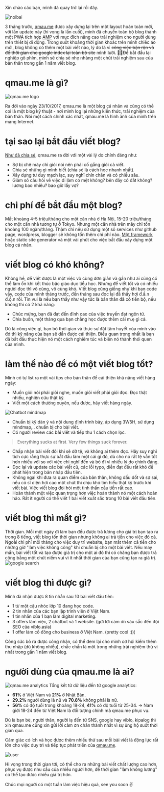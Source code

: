 
Xin chào các bạn, mình đã quay trở lại rồi đây.

![noibai](https://qmau.me/uploads/7zWjMybISJqwXvhn.jpg)

3 tháng trước, [qmau.me](https://qmau.me) được xây dựng lại trên một layout hoàn toàn mới, với lần update này (hi vọng là lần cuối), mình đã chuyển toàn bộ blog thành một PWA tích hợp [AMP](https://www.ampproject.org/) với mục đích nâng cao trải nghiệm cho người dùng trên thiết bị di dộng. Trong suốt khoảng thời gian khoác trên mình chiếc áo mới, blog không có thêm một bài viết nào, lý do là vì ~~công việc bận rộn và để thời gian cho google index lại toàn bộ site~~ mình lười. Để bắt đầu lại nghiệp gõ phím, mình sẽ chia sẻ nhẹ nhàng một chút trải nghiệm sau của bản thân trong gần 1 năm viết blog.

# qmau.me là gì?
![qmau.me logo](https://qmau.me/img/logo-v.svg)

Ra đời vào ngày 23/10/2017, qmau.me là một blog cá nhân và cũng có thể coi là một blog kỹ thuật - nơi mình log lại những kiến thức, trải nghiệm của bản thân. Nói một cách chính xác nhất, qmau.me là hình ảnh của mình trên mạng Internet.

# tại sao lại bắt đầu viết blog?
[Như đã chia sẻ](https://qmau.me/about), qmau.me ra đời với một vài lý do chính đáng như:
- Sợ bị chê mày chỉ giỏi nói nên phải cố gắng giỏi cả viết.
- Chia sẻ những gì mình biết (chia sẻ là cách học nhanh nhất).
- Xây dựng tư duy mạch lạc, suy nghĩ chín chắn và có chiều sâu.
- Giảm số câu hỏi về việc đi làm có mệt không? bên đấy có đắt không? lương bao nhiêu? bao giờ lấy vợ?

# chi phí để bắt đầu một blog?
Mất khoảng 4-5 triệu/tháng cho một căn nhà ở Hà Nội, 15-20 triệu/tháng cho một căn nhà tương tự ở Tokyo. Nhưng một căn nhà trên mây chỉ tốn khoảng 100 ngàn/tháng. Thậm chí nếu sử dụng một số services như github page, wordpress, blogger sẽ không tốn thêm chi phí nào. [Một framework](https://qmau.me/tag/blogwithkeystones) hoặc static site generator và một vài phút cho việc bắt đầu xây dựng một blog cá nhân.

# viết blog có khó không?
Không hề, để viết được là một việc vô cùng đơn giản và gần như ai cũng có thể làm ổn khi kết thúc bậc giáo dục tiểu học. Nhưng để viết tốt và có nhiều người đọc thì vô cùng, vô cùng khó. Viết blog cũng giống như khi bạn code vậy, code của mình tháng trước, đến tháng sau đọc lại đã thấy hơi đ.ầ.n đ.ộ.n rồi. Tin vui là nếu bạn thấy như vậy tức là bản thân đã có tiến bộ, nếu không thì có 2 khả năng:
- Chúc mừng, bạn đã đạt đến đỉnh cao của việc truyền đạt ngôn từ.
- Chia buồn, một tháng qua bạn chẳng học được thêm cái m.ẹ gì cả.

Dù là công việc gì, bạn bỏ thời gian và thực sự đặt tâm huyết của mình vào đó thì kỹ năng của bạn sẽ dần được cải thiện. Điều quan trọng nhất là bạn đã bắt đầu thực hiện nó một cách nghiêm túc và biến nó thành thói quen của mình.

# làm thế nào để có một viết blog tốt?
Mình có tự list ra một vài tips cho bản thân để cải thiện khả năng viết hàng ngày:
- Muốn giỏi nói phải giỏi nghe, muốn giỏi viết phải giỏi đọc. Đọc thật nhiều, nghiên cứu thật kỹ.
- Viết một cách thường xuyên, nếu được, hãy viết hàng ngày.

![Chatbot mindmap](https://qmau.me/uploads/2X6HYGvSKFyDt8lw.png)

- Chuẩn bị kỹ dàn ý và nội dung định trình bày, áp dụng 3W5H, sử dụng mindmap,.. chuẩn bị cho bài viết.
- Có người review các bài viết và tiếp thu 1 cách chọn lọc.

> Everything sucks at first. Very few things suck forever.


- Chấp nhận bài viết đôi khi sẽ dở tệ, và không ai thèm đọc. Hãy suy nghĩ tích cực rằng thực sự bắt đầu làm một cái gì đó, dù cho nó rất tệ vẫn tốt hơn nhiều với so với việc chỉ nghĩ đến và bỏ đi vì nhiều lý do chính đáng.
- Đọc lại và update các bài viết cũ, các lỗi typo, diễn đạt đều rất khó để phát hiện trong bản nháp đầu tiên.
- Không ngại khi đưa ra quan điểm của bản thân, không dấu dốt và sợ sai, nếu có sĩ diện hơi cao một chút thì chịu khó tìm hiểu thật kỹ trước khi viết bài. Việc viết blog đòi hỏi một tinh thần cầu tiến rất cao.
- Hoàn thành một việc quan trọng hơn việc hoàn thành nó một cách hoàn hảo. Rất ít người có thể viết 1 bài viết xuất sắc trong 10 bài viết đầu tiên.

# viết blog thì mất gì?
Thời gian.
Mỗi một ngày đi làm bạn đều được trả lương cho giá trị bạn tạo ra trong 8 tiếng, viết blog tốn thời gian nhưng không ai trả tiền cho việc đó cả. Ngoài chi phí mỗi tháng cho việc duy trì website, bạn mất thêm cả tiền cho những giờ "làm việc không công" khi chuẩn bị cho một bài viết. Nếu may mắn, bài viết tốt và tạo được giá trị cho một ai đó thì có chăng bạn được trả công bằng một chút niềm vui vì ít nhất thời gian của bạn cũng tạo ra giá trị.
![google search](https://qmau.me/uploads/vBBpqoqv9R-xHmy3.png)

# viết blog thì được gì?
Mình đã nhận được 8 tin nhắn sau 10 bài viết đầu tiên:
- 1 từ một cậu nhóc lớp 10 đang học code.
- 2 tin nhắn của các bạn lập trình viên ở Việt Nam.
- 1 tin nhắn của 1 bạn làm digital marketing.
- 3 offers làm việc, 2 chatbot và 1 website. (gửi lời cảm ơn sâu sắc đến đội SEO của viblo.asia)
- 1 offer làm cổ đông cho business ở Việt Nam. (pretty cool :)))

Công sức bỏ ra được công nhận, có thể đem lại cho mình cơ hội kiếm thêm thu nhập (dù không nhiều), chắc chắn là một trong những trải nghiệm thú vị nhất trong gần 1 năm viết blog.

# người dùng của qmau.me là ai?
![qmau.me analytics](https://qmau.me/uploads/9AhyHW14mJLy6Mbi.png)
Tổng kết từ dữ liệu đến từ google analytics:
- **61%** ở Việt Nam và **21%** ở Nhật Bản.
- **29.2%** người dùng là nữ và **70.8%** không phải là nữ.
- **56%** có độ tuổi trong khoảng 18-24, **41%** có độ tuổi từ 25-34.
→ Nam giới 18-24 đến từ Việt Nam là đối tượng chính mà qmau.me phục vụ.

Dù là bạn bè, người thân, người lạ đến từ SNS, google hay viblo, kipalog thì xin qmau.me cũng xin gửi lời cảm ơn chân thành nhất vì sự ủng hộ suốt thời gian qua.

Cảm giác có ích và học được thêm nhiều thứ sau mỗi bài viết là động lực rất lớn cho việc duy trì và tiếp tục phát triển của [qmau.me](https://qmau.me/).

![user](https://qmau.me/uploads/hYZ7Um-lLlh8MaTP.png)

Hi vọng trong thời gian tới, có thể cho ra những bài viết chất lượng cao hơn, phục vụ được nhu cầu của nhiều người hơn, để thời gian "làm không lương" có thể tạo được nhiều giá trị hơn.

Chúc mọi người có một tuần làm việc hiệu quả, see you soon ✌️